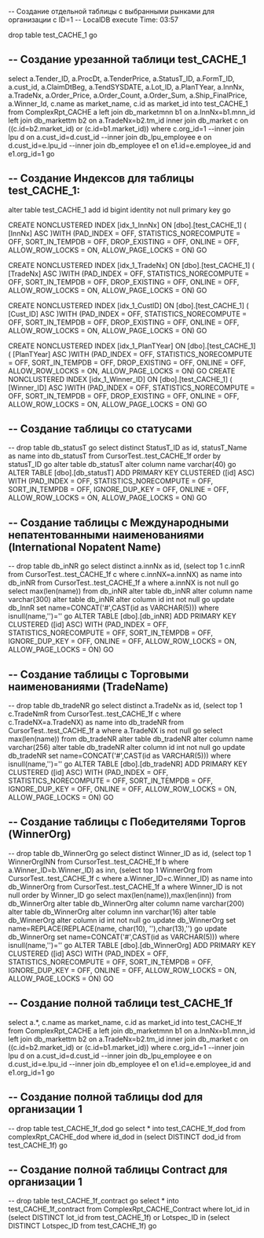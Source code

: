 -- Создание отдельной таблицы с выбранными рынками для организации с ID=1
-- LocalDB execute Time: 03:57

drop table test_CACHE_1
go

-- Создание урезанной таблици test_CACHE_1
--
select 
a.Tender_ID,
a.ProcDt,
a.TenderPrice,
a.StatusT_ID,
a.FormT_ID,
a.cust_id,
a.ClaimDtBeg,
a.TendSYSDATE,
a.Lot_ID,
a.PlanTYear,
a.InnNx,
a.TradeNx,
a.Order_Price,
a.Order_Count,
a.Order_Sum,
a.Ship_FinalPrice,
a.Winner_Id,
c.name as market_name, 
c.id as market_id
into test_CACHE_1 from ComplexRpt_CACHE a
left join db_marketmnn b1 on a.InnNx=b1.mnn_id
left join db_markettm b2 on a.TradeNx=b2.tm_id
inner join db_market c on ((c.id=b2.market_id) or (c.id=b1.market_id)) 
where c.org_id=1
--inner join lpu d on a.cust_id=d.cust_id 
--inner join db_lpu_employee e on d.cust_id=e.lpu_id
--inner join db_employee e1 on e1.id=e.employee_id and e1.org_id=1
go

-- Создание Индексов для таблицы test_CACHE_1:
--
alter table test_CACHE_1 add id bigint identity not null primary key
go

CREATE NONCLUSTERED INDEX [idx_1_InnNx] ON [dbo].[test_CACHE_1]
(
	[InnNx] ASC
)WITH (PAD_INDEX = OFF, STATISTICS_NORECOMPUTE = OFF, SORT_IN_TEMPDB = OFF, DROP_EXISTING = OFF, ONLINE = OFF, ALLOW_ROW_LOCKS = ON, ALLOW_PAGE_LOCKS = ON)
GO

CREATE NONCLUSTERED INDEX [idx_1_TradeNx] ON [dbo].[test_CACHE_1]
(
	[TradeNx] ASC
)WITH (PAD_INDEX = OFF, STATISTICS_NORECOMPUTE = OFF, SORT_IN_TEMPDB = OFF, DROP_EXISTING = OFF, ONLINE = OFF, ALLOW_ROW_LOCKS = ON, ALLOW_PAGE_LOCKS = ON)
GO

CREATE NONCLUSTERED INDEX [idx_1_CustID] ON [dbo].[test_CACHE_1]
(
	[Cust_ID] ASC
)WITH (PAD_INDEX = OFF, STATISTICS_NORECOMPUTE = OFF, SORT_IN_TEMPDB = OFF, DROP_EXISTING = OFF, ONLINE = OFF, ALLOW_ROW_LOCKS = ON, ALLOW_PAGE_LOCKS = ON)
GO

CREATE NONCLUSTERED INDEX [idx_1_PlanTYear] ON [dbo].[test_CACHE_1]
(
	[PlanTYear] ASC
)WITH (PAD_INDEX = OFF, STATISTICS_NORECOMPUTE = OFF, SORT_IN_TEMPDB = OFF, DROP_EXISTING = OFF, ONLINE = OFF, ALLOW_ROW_LOCKS = ON, ALLOW_PAGE_LOCKS = ON)
GO
CREATE NONCLUSTERED INDEX [idx_1_Winner_ID] ON [dbo].[test_CACHE_1]
(
	[Winner_ID] ASC
)WITH (PAD_INDEX = OFF, STATISTICS_NORECOMPUTE = OFF, SORT_IN_TEMPDB = OFF, DROP_EXISTING = OFF, ONLINE = OFF, ALLOW_ROW_LOCKS = ON, ALLOW_PAGE_LOCKS = ON)
GO

-- Создание таблицы со статусами
--
--
drop table db_statusT
go
select distinct StatusT_ID as id, statusT_Name as name into db_statusT from CursorTest..test_CACHE_1f order by statusT_ID
go
alter table db_statusT alter column name varchar(40)
go
ALTER TABLE [dbo].[db_statusT] ADD PRIMARY KEY CLUSTERED 
([id] ASC) WITH (PAD_INDEX = OFF, STATISTICS_NORECOMPUTE = OFF, SORT_IN_TEMPDB = OFF, IGNORE_DUP_KEY = OFF, ONLINE = OFF, ALLOW_ROW_LOCKS = ON, ALLOW_PAGE_LOCKS = ON)
GO

-- Создание таблицы с Международными непатентованными наименованиями (International Nopatent Name)
--
--
drop table db_inNR
go
select distinct 
a.innNx as id, 
(select top 1 c.innR from CursorTest..test_CACHE_1f c where c.innNX=a.innNX) as name 
into db_inNR
from CursorTest..test_CACHE_1f a
where a.innNX is not null 
go
select max(len(name)) from db_inNR
alter table db_inNR alter column name varchar(300)
alter table db_inNR alter column id int not null
go
update db_InnR set name=CONCAT('#',CAST(id as VARCHAR(5))) where isnull(name,'')=''
go
ALTER TABLE [dbo].[db_inNR] ADD PRIMARY KEY CLUSTERED 
([id] ASC) WITH (PAD_INDEX = OFF, STATISTICS_NORECOMPUTE = OFF, SORT_IN_TEMPDB = OFF, IGNORE_DUP_KEY = OFF, ONLINE = OFF, ALLOW_ROW_LOCKS = ON, ALLOW_PAGE_LOCKS = ON)
GO

-- Создание таблицы с Торговыми наименованиями (TradeName)
--
--
drop table db_tradeNR
go
select distinct 
a.TradeNx as id, 
(select top 1 c.TradeNmR from CursorTest..test_CACHE_1f c where c.TradeNX=a.TradeNX) as name 
into db_tradeNR
from CursorTest..test_CACHE_1f a
where a.TradeNX is not null 
go
select max(len(name)) from db_tradeNR
alter table db_tradeNR alter column name varchar(256)
alter table db_tradeNR alter column id int not null
go
update db_tradeNR set name=CONCAT('#',CAST(id as VARCHAR(5))) where isnull(name,'')=''
go
ALTER TABLE [dbo].[db_tradeNR] ADD PRIMARY KEY CLUSTERED 
([id] ASC) WITH (PAD_INDEX = OFF, STATISTICS_NORECOMPUTE = OFF, SORT_IN_TEMPDB = OFF, IGNORE_DUP_KEY = OFF, ONLINE = OFF, ALLOW_ROW_LOCKS = ON, ALLOW_PAGE_LOCKS = ON)
GO

-- Создание таблицы с Победителями Торгов (WinnerOrg)
--
--
drop table db_WinnerOrg
go
select distinct 
Winner_ID as id, 
(select top 1 WinnerOrgINN from CursorTest..test_CACHE_1f b where a.Winner_ID=b.Winner_ID) as inn,
(select top 1 WinnerOrg from CursorTest..test_CACHE_1f c where a.Winner_ID=c.Winner_ID) as name
into db_WinnerOrg
from CursorTest..test_CACHE_1f a
where Winner_ID is not null 
order by Winner_ID
go
select max(len(name)),max(len(inn)) from db_WinnerOrg
alter table db_WinnerOrg alter column name varchar(200)
alter table db_WinnerOrg alter column inn varchar(16)
alter table db_WinnerOrg alter column id int not null
go
update db_WinnerOrg set name=REPLACE(REPLACE(name, char(10), ''),char(13),'')
go
update db_WinnerOrg set name=CONCAT('#',CAST(id as VARCHAR(5))) where isnull(name,'')=''
go
ALTER TABLE [dbo].[db_WinnerOrg] ADD PRIMARY KEY CLUSTERED 
([id] ASC) WITH (PAD_INDEX = OFF, STATISTICS_NORECOMPUTE = OFF, SORT_IN_TEMPDB = OFF, IGNORE_DUP_KEY = OFF, ONLINE = OFF, ALLOW_ROW_LOCKS = ON, ALLOW_PAGE_LOCKS = ON)
GO


-- Создание полной таблици test_CACHE_1f
--
select 
a.*,
c.name as market_name, 
c.id as market_id
into test_CACHE_1f from ComplexRpt_CACHE a
left join db_marketmnn b1 on a.InnNx=b1.mnn_id
left join db_markettm b2 on a.TradeNx=b2.tm_id
inner join db_market c on ((c.id=b2.market_id) or (c.id=b1.market_id)) 
where c.org_id=1
--inner join lpu d on a.cust_id=d.cust_id 
--inner join db_lpu_employee e on d.cust_id=e.lpu_id
--inner join db_employee e1 on e1.id=e.employee_id and e1.org_id=1
go

-- Создание полной таблицы dod для организации 1
--
--
drop table test_CACHE_1f_dod
go
select * into test_CACHE_1f_dod from complexRpt_CACHE_dod  where id_dod in
(select DISTINCT dod_id from test_CACHE_1f)
go 

-- Создание полной таблицы Contract для организации 1
--
--
drop table test_CACHE_1f_contract
go
select * into test_CACHE_1f_contract from ComplexRpt_CACHE_Contract 
where lot_id in (select DISTINCT lot_id from test_CACHE_1f)
or Lotspec_ID in (select DISTINCT Lotspec_ID from test_CACHE_1f)
go 
